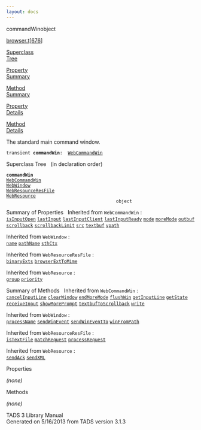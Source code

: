 ```yaml
---
layout: docs
---
```

<span class="title">commandWin</span><span class="type">object</span>

[browser.t](../file/browser.t.html)\[[676](../source/browser.t.html#676)\]

[Superclass  
Tree](#_SuperClassTree_)

[Property  
Summary](#_PropSummary_)

[Method  
Summary](#_MethodSummary_)

[Property  
Details](#_Properties_)

[Method  
Details](#_Methods_)



The standard main command window.

`transient `**`commandWin`**` :   `[`WebCommandWin`](../object/WebCommandWin.html)



<span id="_SuperClassTree_"></span>



<span class="hdln">Superclass Tree</span>   (in declaration order)



**`commandWin`**  
[`WebCommandWin`](../object/WebCommandWin.html)  
[`WebWindow`](../object/WebWindow.html)  
[`WebResourceResFile`](../object/WebResourceResFile.html)  
[`WebResource`](../object/WebResource.html)  
`                                         object`  
<span id="_PropSummary_"></span>



<span class="hdln">Summary of Properties</span>  
Inherited from `WebCommandWin` :  
[`isInputOpen`](../object/WebCommandWin.html#isInputOpen) [`lastInput`](../object/WebCommandWin.html#lastInput) [`lastInputClient`](../object/WebCommandWin.html#lastInputClient) [`lastInputReady`](../object/WebCommandWin.html#lastInputReady) [`mode`](../object/WebCommandWin.html#mode) [`moreMode`](../object/WebCommandWin.html#moreMode) [`outbuf`](../object/WebCommandWin.html#outbuf) [`scrollback`](../object/WebCommandWin.html#scrollback) [`scrollbackLimit`](../object/WebCommandWin.html#scrollbackLimit) [`src`](../object/WebCommandWin.html#src) [`textbuf`](../object/WebCommandWin.html#textbuf) [`vpath`](../object/WebCommandWin.html#vpath)

Inherited from `WebWindow` :  
[`name`](../object/WebWindow.html#name) [`pathName`](../object/WebWindow.html#pathName) [`sthCtx`](../object/WebWindow.html#sthCtx)

Inherited from `WebResourceResFile` :  
[`binaryExts`](../object/WebResourceResFile.html#binaryExts) [`browserExtToMime`](../object/WebResourceResFile.html#browserExtToMime)

Inherited from `WebResource` :  
[`group`](../object/WebResource.html#group) [`priority`](../object/WebResource.html#priority)

<span id="_MethodSummary_"></span>



<span class="hdln">Summary of Methods</span>  
Inherited from `WebCommandWin` :  
[`cancelInputLine`](../object/WebCommandWin.html#cancelInputLine) [`clearWindow`](../object/WebCommandWin.html#clearWindow) [`endMoreMode`](../object/WebCommandWin.html#endMoreMode) [`flushWin`](../object/WebCommandWin.html#flushWin) [`getInputLine`](../object/WebCommandWin.html#getInputLine) [`getState`](../object/WebCommandWin.html#getState) [`receiveInput`](../object/WebCommandWin.html#receiveInput) [`showMorePrompt`](../object/WebCommandWin.html#showMorePrompt) [`textbufToScrollback`](../object/WebCommandWin.html#textbufToScrollback) [`write`](../object/WebCommandWin.html#write)

Inherited from `WebWindow` :  
[`processName`](../object/WebWindow.html#processName) [`sendWinEvent`](../object/WebWindow.html#sendWinEvent) [`sendWinEventTo`](../object/WebWindow.html#sendWinEventTo) [`winFromPath`](../object/WebWindow.html#winFromPath)

Inherited from `WebResourceResFile` :  
[`isTextFile`](../object/WebResourceResFile.html#isTextFile) [`matchRequest`](../object/WebResourceResFile.html#matchRequest) [`processRequest`](../object/WebResourceResFile.html#processRequest)

Inherited from `WebResource` :  
[`sendAck`](../object/WebResource.html#sendAck) [`sendXML`](../object/WebResource.html#sendXML)

<span id="_Properties_"></span>



<span class="hdln">Properties</span>  



*(none)* <span id="_Methods_"></span>



<span class="hdln">Methods</span>  



*(none)*



TADS 3 Library Manual  
Generated on 5/16/2013 from TADS version 3.1.3


